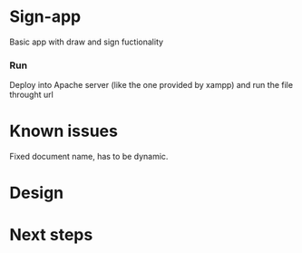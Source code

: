 # Sign-app
Basic app with draw and sign fuctionality

### Run
Deploy into Apache server (like the one provided by xampp) and run the file throught url 

# Known issues
Fixed document name, has to be dynamic.

# Design

# Next steps
